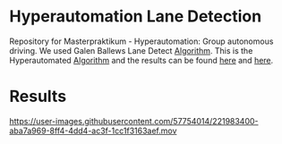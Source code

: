 # Hyperautomation Lane Detection
Repository for Masterpraktikum - Hyperautomation: Group autonomous driving. We used Galen Ballews Lane Detect [Algorithm](https://github.com/galenballew/SDC-Lane-and-Vehicle-Detection-Tracking/tree/master/Part%20II%20-%20Adv%20Lane%20Detection%20and%20Road%20Features). This is the Hyperautomated [Algorithm](https://github.com/patrickahrend/hyperautomation-lane-detection/blob/main/Part%20II%20-%20Adv%20Lane%20Detection%20and%20Road%20Features%202/Part%20II%20-%20Adv%20Lane%20Detection%20and%20Road%20Features%202/hyperautomated_algorithm.ipynb) and the results can be found [here](https://github.com/patrickahrend/hyperautomation-lane-detection/tree/main/Part%20II%20-%20Adv%20Lane%20Detection%20and%20Road%20Features%202/Part%20II%20-%20Adv%20Lane%20Detection%20and%20Road%20Features%202/dataset_output) and [here](https://github.com/patrickahrend/hyperautomation-lane-detection/tree/main/Part%20II%20-%20Adv%20Lane%20Detection%20and%20Road%20Features%202/Part%20II%20-%20Adv%20Lane%20Detection%20and%20Road%20Features%202/result_plots).
 

# Results
https://user-images.githubusercontent.com/57754014/221983400-aba7a969-8ff4-4dd4-ac3f-1cc1f3163aef.mov
